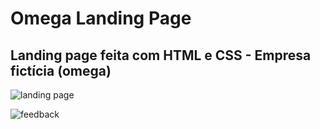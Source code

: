 # Omega Landing Page

## Landing page feita com HTML e CSS - Empresa fictícia (omega)

![landing page](https://user-images.githubusercontent.com/89361241/149676044-14e55ba4-a41a-4919-9b63-3bda58890318.png)


![feedback](https://user-images.githubusercontent.com/89361241/149676174-3ee10d50-3d51-4dcf-9d09-8357c4e85ad7.png)
